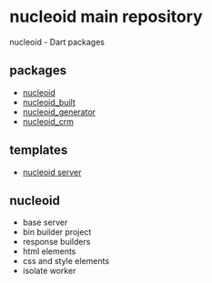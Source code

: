 # nucleoid main repository
nucleoid - Dart packages

## packages

- [nucleoid](/nucleoid)
- [nucleoid_built](/nucleoid_built)
- [nucleoid_generator](/nucleoid_generator)
- [nucleoid_crm](/nucleoid_crm)


## templates

- [nucleoid server](/template/server)

## nucleoid

- base server
- bin builder project
- response builders
- html elements
- css and style elements
- isolate worker